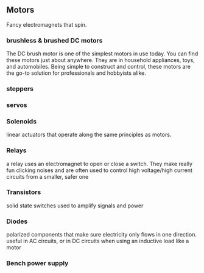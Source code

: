 ## Motors 
Fancy electromagnets that spin.
### brushless & brushed DC motors
The DC brush motor is one of the simplest motors in use today. You can find these motors just about anywhere. They are in household appliances, toys, and automobiles. Being simple to construct and control, these motors are the go-to solution for professionals and hobbyists alike.
### steppers
### servos
### Solenoids
linear actuators that operate along the same principles as motors.
### Relays
a relay uses an electromagnet to open or close a switch. They make really fun clicking noises and are often used to control high voltage/high current circuits from a smaller, safer one
### Transistors
solid state switches used to amplify signals and power
### Diodes
polarized components that make sure electricity only flows in one direction. useful in AC circuits, or in DC circuits when using an inductive load like a motor
### Bench power supply